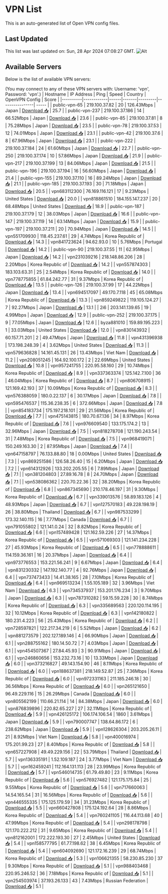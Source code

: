 # VPN List

This is an auto-generated list of Open VPN config files.

## Last Updated

This list was last updated on: Sun, 28 Apr 2024 07:08:27 GMT.
![Alt](https://repobeats.axiom.co/api/embed/186b98318ef1479477931607c1ad7d823f12451f.svg "Repobeats analytics image")

## Available Servers

Below is the list of available VPN servers:

(You may connect to any of these VPN servers with: Username: 'vpn', Password: 'vpn'.)
| Hostname | IP Address | Ping | Speed | Country | OpenVPN Config | Score |
|----------|------------|------|-------|---------|----------------| ----- |
| public-vpn-65 | 219.100.37.82 | 20 | 126.43Mbps | Japan | [Download 📥](./configs/server_0_JP.ovpn) | 25.7 |
| public-vpn-237 | 219.100.37.186 | 14 | 66.52Mbps | Japan | [Download 📥](./configs/server_1_JP.ovpn) | 23.6 |
| public-vpn-85 | 219.100.37.81 | 8 | 75.28Mbps | Japan | [Download 📥](./configs/server_2_JP.ovpn) | 23.5 |
| public-vpn-78 | 219.100.37.53 | 12 | 74.01Mbps | Japan | [Download 📥](./configs/server_3_JP.ovpn) | 23.1 |
| public-vpn-42 | 219.100.37.6 | 8 | 67.96Mbps | Japan | [Download 📥](./configs/server_4_JP.ovpn) | 23.1 |
| public-vpn-222 | 219.100.37.184 | 24 | 61.60Mbps | Japan | [Download 📥](./configs/server_5_JP.ovpn) | 22.7 |
| public-vpn-250 | 219.100.37.174 | 10 | 57.86Mbps | Japan | [Download 📥](./configs/server_6_JP.ovpn) | 21.9 |
| public-vpn-217 | 219.100.37.199 | 13 | 84.06Mbps | Japan | [Download 📥](./configs/server_7_JP.ovpn) | 21.5 |
| public-vpn-196 | 219.100.37.194 | 16 | 56.60Mbps | Japan | [Download 📥](./configs/server_8_JP.ovpn) | 21.4 |
| public-vpn-155 | 219.100.37.110 | 16 | 89.24Mbps | Japan | [Download 📥](./configs/server_9_JP.ovpn) | 21.1 |
| public-vpn-185 | 219.100.37.193 | 30 | 71.18Mbps | Japan | [Download 📥](./configs/server_10_JP.ovpn) | 20.5 |
| vpn683112300 | 76.169.116.121 | 17 | 9.23Mbps | United States | [Download 📥](./configs/server_11_US.ovpn) | 20.0 |
| vpn818861510 | 184.155.147.237 | 20 | 68.48Mbps | United States | [Download 📥](./configs/server_12_US.ovpn) | 18.9 |
| public-vpn-187 | 219.100.37.179 | 12 | 38.03Mbps | Japan | [Download 📥](./configs/server_13_JP.ovpn) | 16.6 |
| public-vpn-147 | 219.100.37.119 | 14 | 63.14Mbps | Japan | [Download 📥](./configs/server_14_JP.ovpn) | 15.9 |
| public-vpn-197 | 219.100.37.211 | 20 | 70.94Mbps | Japan | [Download 📥](./configs/server_15_JP.ovpn) | 14.5 |
| vpn551709930 | 118.45.237.61 | 29 | 4.74Mbps | Korea Republic of | [Download 📥](./configs/server_16_KR.ovpn) | 14.3 |
| vpn841723624 | 94.62.93.0 | 10 | 5.76Mbps | Portugal | [Download 📥](./configs/server_17_PT.ovpn) | 14.2 |
| public-vpn-90 | 219.100.37.55 | 11 | 62.95Mbps | Japan | [Download 📥](./configs/server_18_JP.ovpn) | 14.2 |
| vpn231039216 | 218.148.86.206 | 28 | 2.20Mbps | Korea Republic of | [Download 📥](./configs/server_19_KR.ovpn) | 14.2 |
| vpn557874303 | 183.103.63.31 | 25 | 2.54Mbps | Korea Republic of | [Download 📥](./configs/server_20_KR.ovpn) | 14.0 |
| vpn778775855 | 61.84.242.77 | 31 | 9.37Mbps | Korea Republic of | [Download 📥](./configs/server_21_KR.ovpn) | 13.5 |
| public-vpn-126 | 219.100.37.99 | 17 | 44.22Mbps | Japan | [Download 📥](./configs/server_22_JP.ovpn) | 13.4 |
| vpn694517097 | 49.170.7.118 | 45 | 65.08Mbps | Korea Republic of | [Download 📥](./configs/server_23_KR.ovpn) | 13.3 |
| vpn859249822 | 119.105.124.27 | 7 | 92.27Mbps | Japan | [Download 📥](./configs/server_24_JP.ovpn) | 13.1 |
| 2i6 | 203.141.139.65 | 19 | 4.99Mbps | Japan | [Download 📥](./configs/server_25_JP.ovpn) | 12.9 |
| public-vpn-252 | 219.100.37.175 | 9 | 77.05Mbps | Japan | [Download 📥](./configs/server_26_JP.ovpn) | 12.6 |
| byza881010 | 159.89.195.223 | 1 | 33.03Mbps | United States | [Download 📥](./configs/server_27_US.ovpn) | 12.0 |
| vpn830143932 | 60.157.71.201 | 2 | 49.47Mbps | Japan | [Download 📥](./configs/server_28_JP.ovpn) | 11.8 |
| vpn431396938 | 173.198.248.39 | 4 | 3.62Mbps | United States | [Download 📥](./configs/server_29_US.ovpn) | 11.3 |
| vpn579636828 | 14.161.45.131 | 26 | 13.43Mbps | Viet Nam | [Download 📥](./configs/server_30_VN.ovpn) | 11.2 |
| vpn208051245 | 164.92.100.172 | 2 | 22.69Mbps | United States | [Download 📥](./configs/server_31_US.ovpn) | 10.8 |
| vpn957241755 | 220.95.58.160 | 29 | 10.74Mbps | Korea Republic of | [Download 📥](./configs/server_32_KR.ovpn) | 8.9 |
| vpn337363374 | 125.142.7.100 | 36 | 46.04Mbps | Korea Republic of | [Download 📥](./configs/server_33_KR.ovpn) | 8.7 |
| vpn806708915 | 121.169.42.193 | 37 | 10.09Mbps | Korea Republic of | [Download 📥](./configs/server_34_KR.ovpn) | 8.3 |
| vpn576388059 | 180.0.22.137 | 6 | 30.17Mbps | Japan | [Download 📥](./configs/server_35_JP.ovpn) | 7.8 |
| vpn595476537 | 115.36.238.35 | 6 | 372.66Mbps | Japan | [Download 📥](./configs/server_36_JP.ovpn) | 7.8 |
| vpn854183734 | 175.197.218.101 | 29 | 21.56Mbps | Korea Republic of | [Download 📥](./configs/server_37_KR.ovpn) | 7.7 |
| vpn475143815 | 180.70.67.136 | 34 | 8.97Mbps | Korea Republic of | [Download 📥](./configs/server_38_KR.ovpn) | 7.6 |
| vpn976609540 | 133.175.174.2 | 13 | 32.96Mbps | Japan | [Download 📥](./configs/server_39_JP.ovpn) | 7.5 |
| vpn818278708 | 121.190.243.54 | 31 | 7.48Mbps | Korea Republic of | [Download 📥](./configs/server_40_KR.ovpn) | 7.5 |
| vpn968419071 | 150.249.163.30 | 2 | 87.95Mbps | Japan | [Download 📥](./configs/server_41_JP.ovpn) | 7.4 |
| vpn647158797 | 76.133.88.80 | 18 | 0.00Mbps | United States | [Download 📥](./configs/server_42_US.ovpn) | 7.3 |
| vpn869251586 | 126.58.26.40 | 15 | 6.20Mbps | Japan | [Download 📥](./configs/server_43_JP.ovpn) | 7.2 |
| vpn614312926 | 133.202.205.55 | 6 | 7.89Mbps | Japan | [Download 📥](./configs/server_44_JP.ovpn) | 7.1 |
| vpn381204803 | 27.89.16.78 | 8 | 24.70Mbps | Japan | [Download 📥](./configs/server_45_JP.ovpn) | 7.1 |
| vpn538086362 | 220.70.22.36 | 32 | 38.20Mbps | Korea Republic of | [Download 📥](./configs/server_46_KR.ovpn) | 6.8 |
| vpn867345690 | 210.178.46.197 | 31 | 9.30Mbps | Korea Republic of | [Download 📥](./configs/server_47_KR.ovpn) | 6.7 |
| vpn339013576 | 58.89.183.126 | 4 | 48.93Mbps | Japan | [Download 📥](./configs/server_48_JP.ovpn) | 6.7 |
| vpn127570183 | 49.228.198.19 | 26 | 38.80Mbps | Thailand | [Download 📥](./configs/server_49_TH.ovpn) | 6.7 |
| vpn987533299 | 173.32.140.115 | 16 | 7.77Mbps | Canada | [Download 📥](./configs/server_50_CA.ovpn) | 6.7 |
| vpn791055802 | 121.141.0.24 | 32 | 8.82Mbps | Korea Republic of | [Download 📥](./configs/server_51_KR.ovpn) | 6.6 |
| vpn157489428 | 121.162.59.226 | 27 | 14.37Mbps | Korea Republic of | [Download 📥](./configs/server_52_KR.ovpn) | 6.5 |
| vpn571069303 | 121.141.234.228 | 27 | 45.93Mbps | Korea Republic of | [Download 📥](./configs/server_53_KR.ovpn) | 6.5 |
| vpn778888611 | 114.159.36.161 | 16 | 20.37Mbps | Japan | [Download 📥](./configs/server_54_JP.ovpn) | 6.4 |
| vpn973776553 | 153.221.56.241 | 9 | 6.67Mbps | Japan | [Download 📥](./configs/server_55_JP.ovpn) | 6.4 |
| vpn831230332 | 147.192.140.77 | 4 | 92.76Mbps | Japan | [Download 📥](./configs/server_56_JP.ovpn) | 6.4 |
| vpn737473433 | 14.41.38.165 | 28 | 7.10Mbps | Korea Republic of | [Download 📥](./configs/server_57_KR.ovpn) | 6.4 |
| vpn969513234 | 1.55.105.189 | 32 | 3.96Mbps | Viet Nam | [Download 📥](./configs/server_58_VN.ovpn) | 6.3 |
| vpn734537937 | 153.201.176.234 | 3 | 9.70Mbps | Japan | [Download 📥](./configs/server_59_JP.ovpn) | 6.3 |
| vpn787310282 | 59.15.59.228 | 30 | 8.74Mbps | Korea Republic of | [Download 📥](./configs/server_60_KR.ovpn) | 6.3 |
| vpn335689563 | 220.120.114.195 | 32 | 10.12Mbps | Korea Republic of | [Download 📥](./configs/server_61_KR.ovpn) | 6.3 |
| vpn142180822 | 180.231.4.223 | 56 | 25.43Mbps | Korea Republic of | [Download 📥](./configs/server_62_KR.ovpn) | 6.2 |
| vpn728597821 | 122.217.34.219 | 6 | 5.52Mbps | Japan | [Download 📥](./configs/server_63_JP.ovpn) | 6.2 |
| vpn881273579 | 202.127.189.146 | 4 | 66.90Mbps | Japan | [Download 📥](./configs/server_64_JP.ovpn) | 6.1 |
| vpn288755162 | 180.14.50.72 | 7 | 4.03Mbps | Japan | [Download 📥](./configs/server_65_JP.ovpn) | 6.1 |
| vpn454507367 | 27.84.45.93 | 3 | 90.91Mbps | Japan | [Download 📥](./configs/server_66_JP.ovpn) | 6.1 |
| vpn246860656 | 153.232.73.16 | 10 | 13.33Mbps | Japan | [Download 📥](./configs/server_67_JP.ovpn) | 6.0 |
| vpn373216827 | 49.143.154.90 | 46 | 8.11Mbps | Korea Republic of | [Download 📥](./configs/server_68_KR.ovpn) | 6.0 |
| vpn188637381 | 218.149.52.87 | 25 | 7.36Mbps | Korea Republic of | [Download 📥](./configs/server_69_KR.ovpn) | 6.0 |
| vpn972331163 | 211.185.246.18 | 30 | 36.56Mbps | Korea Republic of | [Download 📥](./configs/server_70_KR.ovpn) | 6.0 |
| vpn265121650 | 96.49.229.116 | 15 | 26.29Mbps | Canada | [Download 📥](./configs/server_71_CA.ovpn) | 6.0 |
| vpn805562199 | 110.66.21.114 | 14 | 84.38Mbps | Japan | [Download 📥](./configs/server_72_JP.ovpn) | 6.0 |
| vpn876839896 | 220.82.65.227 | 27 | 32.11Mbps | Korea Republic of | [Download 📥](./configs/server_73_KR.ovpn) | 5.9 |
| vpn426125172 | 106.174.106.54 | 1860 | 3.61Mbps | Japan | [Download 📥](./configs/server_74_JP.ovpn) | 5.9 |
| vpn790007747 | 138.64.86.172 | 6 | 238.62Mbps | Japan | [Download 📥](./configs/server_75_JP.ovpn) | 5.9 |
| vpn128626304 | 203.205.26.11 | 21 | 8.92Mbps | Viet Nam | [Download 📥](./configs/server_76_VN.ovpn) | 5.8 |
| vpn400016974 | 175.201.99.23 | 27 | 8.40Mbps | Korea Republic of | [Download 📥](./configs/server_77_KR.ovpn) | 5.8 |
| vpn657227908 | 49.49.229.156 | 22 | 53.79Mbps | Thailand | [Download 📥](./configs/server_78_TH.ovpn) | 5.7 |
| vpn136335191 | 1.52.109.187 | 24 | 3.77Mbps | Viet Nam | [Download 📥](./configs/server_79_VN.ovpn) | 5.7 |
| vpn162459241 | 112.164.131.113 | 28 | 23.99Mbps | Korea Republic of | [Download 📥](./configs/server_80_KR.ovpn) | 5.7 |
| vpn546014735 | 61.79.49.80 | 23 | 9.11Mbps | Korea Republic of | [Download 📥](./configs/server_81_KR.ovpn) | 5.6 |
| vpn576927482 | 121.175.175.84 | 25 | 9.55Mbps | Korea Republic of | [Download 📥](./configs/server_82_KR.ovpn) | 5.6 |
| vpn717660063 | 14.54.165.54 | 31 | 16.56Mbps | Korea Republic of | [Download 📥](./configs/server_83_KR.ovpn) | 5.6 |
| vpn446555335 | 175.125.179.59 | 34 | 31.23Mbps | Korea Republic of | [Download 📥](./configs/server_84_KR.ovpn) | 5.5 |
| vpn660427808 | 175.124.192.64 | 28 | 8.86Mbps | Korea Republic of | [Download 📥](./configs/server_85_KR.ovpn) | 5.4 |
| vpn760241105 | 116.44.113.68 | 40 | 47.99Mbps | Korea Republic of | [Download 📥](./configs/server_86_KR.ovpn) | 5.4 |
| vpn298178798 | 121.170.222.212 | 31 | 9.65Mbps | Korea Republic of | [Download 📥](./configs/server_87_KR.ovpn) | 5.4 |
| vpn812162001 | 172.222.193.30 | 27 | 2.45Mbps | United States | [Download 📥](./configs/server_88_US.ovpn) | 5.4 |
| vpn158577795 | 61.77.198.62 | 38 | 6.45Mbps | Korea Republic of | [Download 📥](./configs/server_89_KR.ovpn) | 5.4 |
| vpn604092690 | 121.172.16.239 | 29 | 68.74Mbps | Korea Republic of | [Download 📥](./configs/server_90_KR.ovpn) | 5.3 |
| vpn106621355 | 58.230.85.230 | 37 | 9.30Mbps | Korea Republic of | [Download 📥](./configs/server_91_KR.ovpn) | 5.1 |
| vpn988403468 | 220.95.246.52 | 36 | 7.18Mbps | Korea Republic of | [Download 📥](./configs/server_92_KR.ovpn) | 5.1 |
| vpn254503974 | 37.193.26.133 | 43 | 7.43Mbps | Russian Federation | [Download 📥](./configs/server_93_RU.ovpn) | 5.1 |

